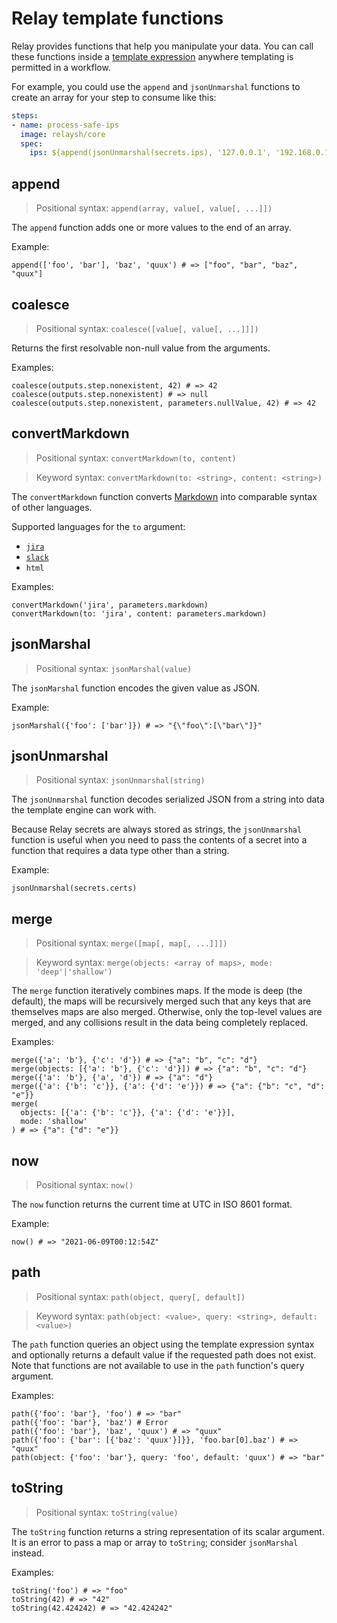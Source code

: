 # Relay template functions

Relay provides functions that help you manipulate your data. You can call these functions inside a [template expression](relay-expressions.md) anywhere templating is permitted in a workflow.

For example, you could use the `append` and `jsonUnmarshal` functions to create an array for your step to consume like this:

```yaml
steps:
- name: process-safe-ips
  image: relaysh/core
  spec:
    ips: ${append(jsonUnmarshal(secrets.ips), '127.0.0.1', '192.168.0.1')}
```

## append

> Positional syntax: `append(array, value[, value[, ...]])`

The `append` function adds one or more values to the end of an array.

Example:

```
append(['foo', 'bar'], 'baz', 'quux') # => ["foo", "bar", "baz", "quux"]
```

## coalesce

> Positional syntax: `coalesce([value[, value[, ...]]])`

Returns the first resolvable non-null value from the arguments.

Examples:

```
coalesce(outputs.step.nonexistent, 42) # => 42
coalesce(outputs.step.nonexistent) # => null
coalesce(outputs.step.nonexistent, parameters.nullValue, 42) # => 42
```

## convertMarkdown

> Positional syntax: `convertMarkdown(to, content)`

> Keyword syntax: `convertMarkdown(to: <string>, content: <string>)`


The `convertMarkdown` function converts [Markdown](https://daringfireball.net/projects/markdown/) into comparable syntax of other languages.

Supported languages for the `to` argument:

* [`jira`](https://jira.atlassian.com/secure/WikiRendererHelpAction.jspa?section=all)
* [`slack`](https://api.slack.com/reference/surfaces/formatting)
* `html`

Examples:

```
convertMarkdown('jira', parameters.markdown)
convertMarkdown(to: 'jira', content: parameters.markdown)
```

## jsonMarshal

> Positional syntax: `jsonMarshal(value)`

The `jsonMarshal` function encodes the given value as JSON.

Example:

```
jsonMarshal({'foo': ['bar']}) # => "{\"foo\":[\"bar\"]}"
```

## jsonUnmarshal

> Positional syntax: `jsonUnmarshal(string)`

The `jsonUnmarshal` function decodes serialized JSON from a string into data the template engine can work with.

Because Relay secrets are always stored as strings, the `jsonUnmarshal` function is useful when you need to pass the contents of a secret into a function that requires a data type other than a string.

Example:

```
jsonUnmarshal(secrets.certs)
```

## merge

> Positional syntax: `merge([map[, map[, ...]]])`

> Keyword syntax: `merge(objects: <array of maps>, mode: 'deep'|'shallow')`

The `merge` function iteratively combines maps. If the mode is deep (the default), the maps will be recursively merged such that any keys that are themselves maps are also merged. Otherwise, only the top-level values are merged, and any collisions result in the data being completely replaced.

Examples:

```
merge({'a': 'b'}, {'c': 'd'}) # => {"a": "b", "c": "d"}
merge(objects: [{'a': 'b'}, {'c': 'd'}]) # => {"a": "b", "c": "d"}
merge({'a': 'b'}, {'a', 'd'}) # => {"a": "d"}
merge({'a': {'b': 'c'}}, {'a': {'d': 'e'}}) # => {"a": {"b": "c", "d": "e"}}
merge(
  objects: [{'a': {'b': 'c'}}, {'a': {'d': 'e'}}],
  mode: 'shallow'
) # => {"a": {"d": "e"}}
```

## now

> Positional syntax: `now()`

The `now` function returns the current time at UTC in ISO 8601 format.

Example:

```
now() # => "2021-06-09T00:12:54Z"
```

## path

> Positional syntax: `path(object, query[, default])`

> Keyword syntax: `path(object: <value>, query: <string>, default: <value>)`

The `path` function queries an object using the template expression syntax and optionally returns a default value if the requested path does not exist. Note that functions are not available to use in the `path` function's query argument.

Examples:

```
path({'foo': 'bar'}, 'foo') # => "bar"
path({'foo': 'bar'}, 'baz') # Error
path({'foo': 'bar'}, 'baz', 'quux') # => "quux"
path({'foo': {'bar': [{'baz': 'quux'}]}}, 'foo.bar[0].baz') # => "quux"
path(object: {'foo': 'bar'}, query: 'foo', default: 'quux') # => "bar"
```

## toString

> Positional syntax: `toString(value)`

The `toString` function returns a string representation of its scalar argument. It is an error to pass a map or array to `toString`; consider `jsonMarshal` instead.

Examples:

```
toString('foo') # => "foo"
toString(42) # => "42"
toString(42.424242) # => "42.424242"
```
